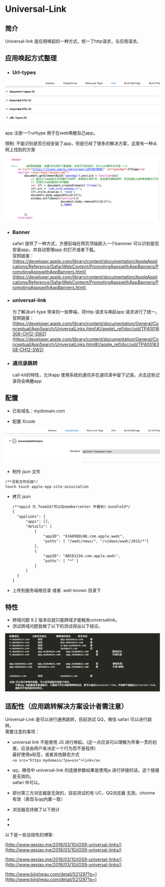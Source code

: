 # Universal-Link

## 简介

Universal-link 是应用唤起的一种方式，统一了http请求，与应用请求。

## 应用唤起方式整理

* ### Url-types

![](/assets/import.png)

app 注册一个urltype 用于在web唤醒自己app。

限制: 不能识别是否已经安装了app，但是已经了很多的解决方案，这里有一种从网上找到的方案

![](/assets/web-app.png)

* ### Banner

  safari 提供了一种方式，方便前端在网页顶端嵌入一个bannner 可以识别是否安装app，并自动管理app 的打开或者下载。  
  官网链接：  
  [https://developer.apple.com/library/content/documentation/AppleApplications/Reference/SafariWebContent/PromotingAppswithAppBanners/PromotingAppswithAppBanners.html](https://developer.apple.com/library/content/documentation/AppleApplications/Reference/SafariWebContent/PromotingAppswithAppBanners/PromotingAppswithAppBanners.html)

* ### universal-link

  为了解决url-type 带来的一些弊端，将http 请求与唤起app 请求进行了统一。  
  官网链接： [https://developer.apple.com/library/content/documentation/General/Conceptual/AppSearch/UniversalLinks.html\#//apple\_ref/doc/uid/TP40016308-CH12-SW2](https://developer.apple.com/library/content/documentation/General/Conceptual/AppSearch/UniversalLinks.html#//apple_ref/doc/uid/TP40016308-CH12-SW2)

* ### 通讯录跳转

  call-kit的特性，允许app 使用系统的通讯并在通讯录中留下记录。点击这些记录将会唤醒app

## 配置

* 已有域名：mydomain.com

* 配置 Xcode

![](/assets/universallink-xcode-config.png)

* 制作 json 文件

```
/**没有文件后缀*/
touch touch apple-app-site-association
```

* 拷贝 json

  ```
  /**appid 为 TeamId(可以在membercenter 中看到).bundleId*/
  {
    "applinks": {
        "apps": [],
        "details": [
            {
                "appID": "9JA89QQLNQ.com.apple.wwdc",
                "paths": [ "/wwdc/news/", "/videos/wwdc/2015/*"]
            },
            {
                "appID": "ABCD1234.com.apple.wwdc",
                "paths": [ "*" ]
            }
        ]
    }
  }
  ```

* 上传到服务端根目录 或者 .well-known 目录下

## 特性

* 跨域问题
  9.2 版本后就只能跨域才能触发universallink。
* 测试跨域问题我做了以下的测试得出以下结论。

![](/assets/universallink-cross-domain.png)

## 适配性（应用跳转解决方案设计者需注意）

Universal-Link 是可以进行通用跳转，目前测试 QQ，微信 safari 可以进行跳转。  
需要注意的事项：

* universal link 不能使用 JS 进行唤起。\(这一点应该可以理解为苹果一贯的初衷，应该由用户来决定一个行为而不是程序\)  
  最好使用a标签，或者其他静态方式  
  `<a src="https:mydomain/?pa=xxx">link</a>`

* qq，微信中 universal-link 的连接参数如果是使用js 进行拼接的话。这个链接是无效的。  
  safari 中可以。

* 部分第三方浏览器是无效的，目前测试的有 UC，QQ浏览器 无效。chrome 有效（表现与qq内置一致）

* 浏览器支持做了以下统计

* 
* 
以下是一些总结性的博客:

[http://www.gexiao.me/2016/03/10/iOS9-universal-links/](http://www.gexiao.me/2016/03/10/iOS9-universal-links/)

[http://www.gexiao.me/2016/03/10/iOS9-universal-links/](http://www.gexiao.me/2016/03/10/iOS9-universal-links/)

[http://www.bijishequ.com/detail/521297?p=](http://www.bijishequ.com/detail/521297?p=)

